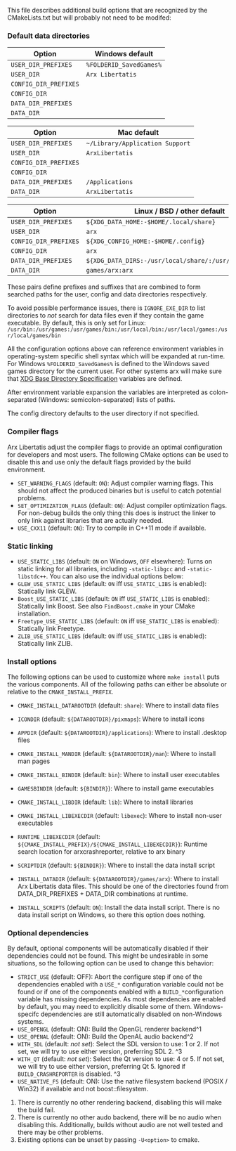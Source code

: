 
This file describes additional build options that are recognized by the CMakeLists.txt but will probably not need to be modifed:

### Default data directories

| Option                | Windows default                                        |
|---------------------- | ------------------------------------------------------ |
| `USER_DIR_PREFIXES`   | `%FOLDERID_SavedGames%`                                |
| `USER_DIR`            | `Arx Libertatis`                                       |
| `CONFIG_DIR_PREFIXES` |                                                        |
| `CONFIG_DIR`          |                                                        |
| `DATA_DIR_PREFIXES`   |                                                        |
| `DATA_DIR`            |                                                        |

| Option                | Mac default                                            |
|---------------------- | ------------------------------------------------------ |
| `USER_DIR_PREFIXES`   | `~/Library/Application Support`                        |
| `USER_DIR`            | `ArxLibertatis`                                        |
| `CONFIG_DIR_PREFIXES` |                                                        |
| `CONFIG_DIR`          |                                                        |
| `DATA_DIR_PREFIXES`   | `/Applications`                                        |
| `DATA_DIR`            | `ArxLibertatis`                                        |

| Option                |  Linux / BSD / other default                           |
|---------------------- | ------------------------------------------------------ |
| `USER_DIR_PREFIXES`   | `${XDG_DATA_HOME:-$HOME/.local/share}`                 |
| `USER_DIR`            | `arx`                                                  |
| `CONFIG_DIR_PREFIXES` | `${XDG_CONFIG_HOME:-$HOME/.config}`                    |
| `CONFIG_DIR`          | `arx`                                                  |
| `DATA_DIR_PREFIXES`   | `${XDG_DATA_DIRS:-/usr/local/share/:/usr/share/}:/opt` |
| `DATA_DIR`            | `games/arx:arx`                                        |

These pairs define prefixes and suffixes that are combined to form searched paths for the user, config and data directories respectively.

To avoid possible performance issues, there is `IGNORE_EXE_DIR` to list directories to *not* search for data files even if they contain the game executable. By default, this is only set for Linux: `/usr/bin:/usr/games:/usr/games/bin:/usr/local/bin:/usr/local/games:/usr/local/games/bin`

All the configuration options above can reference environment variables in operating-system specific shell syntax which will be expanded at run-time. For Windows `%FOLDERID_SavedGames%` is defined to the Windows saved games directory for the current user. For other systems arx will make sure that [XDG Base Directory Specification](http://standards.freedesktop.org/basedir-spec/basedir-spec-latest.html) variables are defined.

After environment variable expansion the variables are interpreted as colon-separated (Windows: semicolon-separated) lists of paths.

The config directory defaults to the user directory if not specified.

### Compiler flags

Arx Libertatis adjust the compiler flags to provide an optimal configuration for developers and most users. The following CMake options can be used to disable this and use only the default flags provided by the build environment.

* `SET_WARNING_FLAGS` (default: `ON`): Adjust compiler warning flags. This should not affect the produced binaries but is useful to catch potential problems.
* `SET_OPTIMIZATION_FLAGS` (default: `ON`): Adjust compiler optimization flags. For non-debug builds the only thing this does is instruct the linker to only link against libraries that are actually needed.
* `USE_CXX11` (default: `ON`): Try to compile in C++11 mode if available.

### Static linking

* `USE_STATIC_LIBS` (default: `ON` on Windows, `OFF` elsewhere): Turns on static linking for all libraries, including `-static-libgcc` and `-static-libstdc++`. You can also use the individual options below:
* `GLEW_USE_STATIC_LIBS` (default: `ON` iff `USE_STATIC_LIBS` is enabled): Statically link GLEW.
* `Boost_USE_STATIC_LIBS` (default: `ON` iff `USE_STATIC_LIBS` is enabled): Statically link Boost. See also `FindBoost.cmake` in your CMake installation.
* `Freetype_USE_STATIC_LIBS` (default: `ON` iff `USE_STATIC_LIBS` is enabled): Statically link Freetype.
* `ZLIB_USE_STATIC_LIBS` (default: `ON` iff `USE_STATIC_LIBS` is enabled): Statically link ZLIB.

### Install options

The following options can be used to customize where `make install` puts the various components. All of the following paths can either be absolute or relative to the `CMAKE_INSTALL_PREFIX`.

* `CMAKE_INSTALL_DATAROOTDIR` (default: `share`): Where to install data files
* `ICONDIR` (default: `${DATAROOTDIR}/pixmaps`): Where to install icons
* `APPDIR` (default: `${DATAROOTDIR}/applications`): Where to install .desktop files
* `CMAKE_INSTALL_MANDIR` (default: `${DATAROOTDIR}/man`): Where to install man pages
* `CMAKE_INSTALL_BINDIR` (default: `bin`): Where to install user executables
* `GAMESBINDIR` (default: `${BINDIR}`): Where to install game executables
* `CMAKE_INSTALL_LIBDIR` (default: `lib`): Where to install libraries
* `CMAKE_INSTALL_LIBEXECDIR` (default: `libexec`): Where to install non-user executables
* `RUNTIME_LIBEXECDIR` (default: `${CMAKE_INSTALL_PREFIX}/${CMAKE_INSTALL_LIBEXECDIR}`): Runtime search location for arxcrashreporter, relative to arx binary
* `SCRIPTDIR` (default: `${BINDIR}`): Where to install the data install script
* `INSTALL_DATADIR` (default: `${DATAROOTDIR}/games/arx`): Where to install Arx Libertatis data files. This should be one of the directories found from DATA_DIR_PREFIXES + DATA_DIR combinations at runtime.

* `INSTALL_SCRIPTS` (default: `ON`): Install the data install script. There is no data install script on Windows, so there this option does nothing.

### Optional dependencies

By default, optional components will be automatically disabled if their dependencies could not be found. This might be undesirable in some situations, so the following option can be used to change this behavior:

* `STRICT_USE` (default: OFF): Abort the configure step if one of the dependencies enabled with a `USE_*` configuration variable could not be found or if one of the components enabled with a `BUILD_*`configuration variable has missing dependencies. As most dependencies are enabled by default, you may need to explicitly disable some of them. Windows-specifc dependencies are still automatically disabled on non-Windows systems.
* `USE_OPENGL` (default: ON): Build the OpenGL renderer backend^1
* `USE_OPENAL` (default: ON): Build the OpenAL audio backend^2
* `WITH_SDL` (default: *not set*): Select the SDL version to use: 1 or 2. If not set, we will try to use either version, preferring SDL 2. ^3
* `WITH_QT` (default: *not set*): Select the Qt version to use: 4 or 5. If not set, we will try to use either version, preferring Qt 5. Ignored if `BUILD_CRASHREPORTER` is disabled. ^3
* `USE_NATIVE_FS` (default: ON): Use the native filesystem backend (POSIX / Win32) if available and not boost::filesystem.

1. There is currently no other rendering backend, disabling this will make the build fail.
2. There is currently no other audo backend, there will be no audio when disabling this. Additionally, builds without audio are not well tested and there may be other problems.
3. Existing options can be unset by passing `-U<option>` to cmake.
